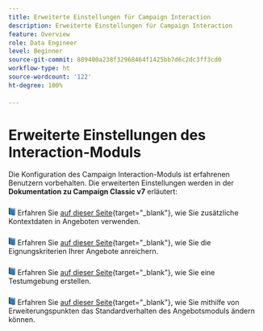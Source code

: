 ```yaml
---
title: Erweiterte Einstellungen für Campaign Interaction
description: Erweiterte Einstellungen für Campaign Interaction
feature: Overview
role: Data Engineer
level: Beginner
source-git-commit: 889400a238f32968464f1425bb7d6c2dc3ff3cd0
workflow-type: ht
source-wordcount: '122'
ht-degree: 100%

---
```


# Erweiterte Einstellungen des Interaction-Moduls

Die Konfiguration des Campaign Interaction-Moduls ist erfahrenen Benutzern vorbehalten. Die erweiterten Einstellungen werden in der **Dokumentation zu Campaign Classic v7** erläutert:

![](../assets/do-not-localize/book.png) Erfahren Sie [auf dieser Seite](https://experienceleague.adobe.com/docs/campaign-classic/using/managing-offers/advanced-parameters/additional-data.html?lang=de){target=&quot;_blank&quot;}, wie Sie zusätzliche Kontextdaten in Angeboten verwenden.

![](../assets/do-not-localize/book.png) Erfahren Sie [auf dieser Seite](https://experienceleague.adobe.com/docs/campaign-classic/using/managing-offers/advanced-parameters/extension-example.html?lang=de){target=&quot;_blank&quot;}, wie Sie die Eignungskriterien Ihrer Angebote anreichern.

![](../assets/do-not-localize/book.png) Erfahren Sie [auf dieser Seite](https://experienceleague.adobe.com/docs/campaign-classic/using/managing-offers/advanced-parameters/creating-a-test-environment.html?lang=de){target=&quot;_blank&quot;}, wie Sie eine Testumgebung erstellen.

![](../assets/do-not-localize/book.png) Erfahren Sie [auf dieser Seite](https://experienceleague.adobe.com/docs/campaign-classic/using/managing-offers/advanced-parameters/hooks.html?lang=de){target=&quot;_blank&quot;}, wie Sie mithilfe von Erweiterungspunkten das Standardverhalten des Angebotsmoduls ändern können.

